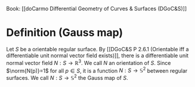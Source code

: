 Book: [[doCarmo Differential Geometry of Curves & Surfaces (DGoC&S)]]
# Definition (Gauss map)
Let $S$ be a orientable regular surface.
By [[DGoC&S P 2.6.1 (Orientable iff a differentiable unit normal vector field exists)]], there is a differentiable unit normal vector field $N:S\to \mathbb{R}^{3}$.
We call $N$ an orientation of $S$.
Since $\norm{N(p)}=1$ for all $p\in S$, it is a function $N:S\to \mathbb{S}^{2}$ between regular surfaces.
We call $N:S\to \mathbb{S}^{2}$ the Gauss map of $S$.